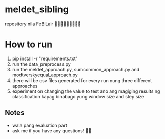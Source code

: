 # meldet_sibling
repository nila FeBiLair 👩🏻‍🎓👨🏻‍🎓👩🏻‍🎓

# How to run

1. pip install -r "requirements.txt"
2. run the data_preprocess.py
3. run the meldet_approach.py, sumcommon_approach.py and modtverskyequal_approach.py
4. there will be csv files generated for every run nung three different approaches
5.  experiment on changing the value to test ano ang magiging results ng classification kapag binabago yung window size and step size

## Notes

- wala pang evaluation part
- ask me if you have any questions! 🫶🏻
